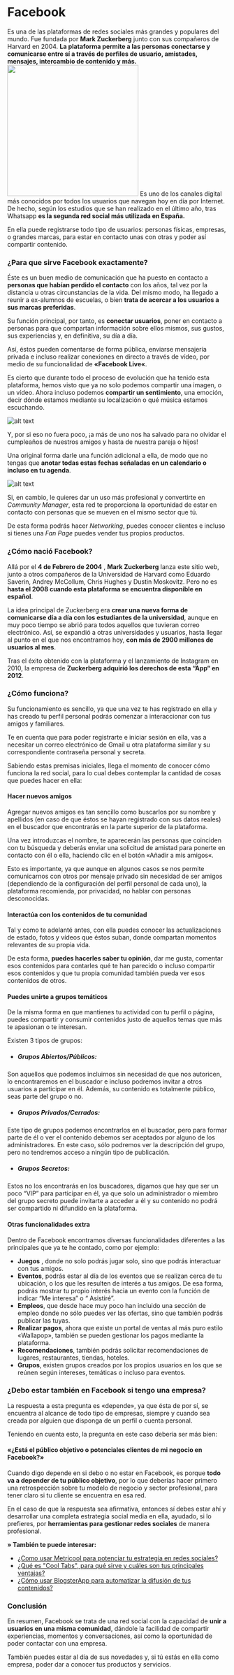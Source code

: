 # Facebook 
Es una de las plataformas de redes sociales más grandes y populares del mundo. Fue fundada por **Mark Zuckerberg** junto con sus compañeros de Harvard en 2004. **La plataforma permite a las personas conectarse y comunicarse entre sí a través de perfiles de usuario, amistades, mensajes, intercambio de contenido y más.**
<img src = "https://cdn0.iconfinder.com/data/icons/popular-social-media-colored/48/JD-03-512.png" width="300" height="300">
Es uno de los canales digital más conocidos por todos los usuarios que navegan hoy en día por Internet. De hecho, según los estudios que se han realizado en el último año, tras Whatsapp **es la segunda red social más utilizada en España.**

En ella puede registrarse todo tipo de usuarios: personas físicas, empresas, o grandes marcas, para estar en contacto unas con otras y poder así compartir contenido.

### ¿Para que sirve Facebook exactamente?
Éste es un buen medio de comunicación que ha puesto en contacto a **personas que habían perdido el contacto** con los años, tal vez por la distancia u otras circunstancias de la vida.
Del mismo modo, ha llegado a reunir a ex-alumnos de escuelas, o bien **trata de acercar a los usuarios a sus marcas preferidas**.

Su función principal, por tanto, es **conectar usuarios**, poner en contacto a personas para que compartan información sobre ellos mismos, sus gustos, sus experiencias y, en definitiva, su día a día.

Así, éstos pueden comentarse de forma pública, enviarse mensajería privada e incluso realizar conexiones en directo a través de vídeo, por medio de su funcionalidad de **«Facebook Live«**.

Es cierto que durante todo el proceso de evolución que ha tenido esta plataforma, hemos visto que ya no solo podemos compartir una imagen, o un vídeo. Ahora incluso podemos **compartir un sentimiento**, una emoción, decir dónde estamos mediante su localización o qué música estamos escuchando.

![alt text](https://cde.laprensa.e3.pe/ima/0/0/2/3/1/231210.jpg)

Y, por si eso no fuera poco, ¡a más de uno nos ha salvado para no olvidar el cumpleaños de nuestros amigos y hasta de nuestra pareja o hijos!

Una original forma darle una función adicional a ella, de modo que no tengas que **anotar todas estas fechas señaladas en un calendario o incluso en tu agenda**.

![alt text](https://i.blogs.es/8c659f/facebook/840_560.jpg)

Si, en cambio, le quieres dar un uso más profesional y convertirte en _Community Manager_, esta red te proporciona la oportunidad de estar en contacto con personas que se mueven en el mismo sector que tú.

De esta forma podrás hacer _Networking_, puedes conocer clientes e incluso si tienes una _Fan Page_ puedes vender tus propios productos.

### ¿Cómo nació Facebook?

Allá por el **4 de Febrero de 2004** , **Mark Zuckerberg** lanza este sitio web, junto a otros compañeros de la Universidad de Harvard como Eduardo Saverin, Andrey McCollum, Chris Hughes y Dustin Moskovitz.
Pero no es **hasta el 2008 cuando esta plataforma se encuentra disponible en español**.

La idea principal de Zuckerberg era **crear una nueva forma de comunicarse día a día con los estudiantes de la universidad**, aunque en muy poco tiempo se abrió para todos aquellos que tuvieran correo electrónico.
Así, se expandió a otras universidades y usuarios, hasta llegar al punto en el que nos encontramos hoy, **con más de 2900 millones de usuarios al mes**.

Tras el éxito obtenido con la plataforma y el lanzamiento de Instagram en 2010, la empresa de **Zuckerberg adquirió los derechos de esta “App“ en 2012**.

### ¿Cómo funciona?

Su funcionamiento es sencillo, ya que una vez te has registrado en ella y has creado tu perfil personal podrás comenzar a interaccionar con tus amigos y familiares.

Te en cuenta que para poder registrarte e iniciar sesión en ella, vas a necesitar un correo electrónico de Gmail u otra plataforma similar y su correspondiente contraseña personal y secreta.

Sabiendo estas premisas iniciales, llega el momento de conocer cómo funciona la red social, para lo cual debes contemplar la cantidad de cosas que puedes hacer en ella:

#### Hacer nuevos amigos 
Agregar nuevos amigos es tan sencillo como buscarlos por su nombre y apellidos (en caso de que éstos se hayan registrado con sus datos reales) en el buscador que encontrarás en la parte superior de la plataforma.

Una vez introduzcas el nombre, te aparecerán las personas que coinciden con tu búsqueda y deberás enviar una solicitud de amistad para ponerte en contacto con él o ella, haciendo clic en el botón «Añadir a mis amigos«.

Esto es importante, ya que aunque en algunos casos se nos permite comunicarnos con otros por mensaje privado sin necesidad de ser amigos (dependiendo de la configuración del perfil personal de cada uno), la plataforma recomienda, por privacidad, no hablar con personas desconocidas.

#### Interactúa con los contenidos de tu comunidad

Tal y como te adelanté antes, con ella puedes conocer las actualizaciones de estado, fotos y vídeos que éstos suban, donde compartan momentos relevantes de su propia vida.

De esta forma, **puedes hacerles saber tu opinión**, dar me gusta, comentar esos contenidos para contarles qué te han parecido o incluso compartir esos contenidos y que tu propia comunidad también pueda ver esos contenidos de otros.

#### Puedes unirte a grupos temáticos 

De la misma forma en que mantienes tu actividad con tu perfil o página, puedes compartir y consumir contenidos justo de aquellos temas que más te apasionan o te interesan.

Existen 3 tipos de grupos:

* ##### Grupos Abiertos/Públicos:
Son aquellos que podemos incluirnos sin necesidad de que nos autoricen, lo encontraremos en el buscador e incluso podremos invitar a otros usuarios a participar en él. Además, su contenido es totalmente público, seas parte del grupo o no.


* ##### Grupos Privados/Cerrados:
 Este tipo de grupos podemos encontrarlos en el buscador, pero para formar parte de él o ver el contenido debemos ser aceptados por alguno de los administradores. En este caso, sólo podremos ver la descripción del grupo, pero no tendremos acceso a ningún tipo de publicación. 

 * ##### Grupos Secretos:
 Estos no los encontrarás en los buscadores, digamos que hay que ser un poco “VIP” para participar en él, ya que solo un administrador o miembro del grupo secreto puede invitarte a acceder a él y su contenido no podrá ser compartido ni difundido en la plataforma.

#### Otras funcionalidades extra 
Dentro de Facebook encontramos diversas funcionalidades diferentes a las principales que ya te he contado, como por ejemplo:

* **Juegos** , donde no solo podrás jugar solo, sino que podrás interactuar con tus amigos.
* **Eventos**, podrás estar al día de los eventos que se realizan cerca de tu ubicación, o los que les resulten de interés a tus amigos. De esa forma, podrás mostrar tu propio interés hacia un evento con la función de indicar “Me interesa” o “ Asistiré”.
* **Empleos**, que desde hace muy poco han incluido una sección de empleo donde no sólo puedes ver las ofertas, sino que también podrás publicar las tuyas.
* **Realizar pagos**,  ahora que existe un portal de ventas al más puro estilo «Wallapop», también se pueden gestionar los pagos mediante la plataforma.
* **Recomendaciones**, también podrás solicitar recomendaciones de lugares, restaurantes, tiendas, hoteles.
* **Grupos**, existen grupos creados por los propios usuarios en los que se reúnen según intereses, temáticas o incluso para eventos.


### ¿Debo estar también en Facebook si tengo una empresa?
La respuesta a esta pregunta es «depende», ya que ésta de por sí, se encuentra al alcance de todo tipo de empresas, siempre y cuando sea creada por alguien que disponga de un perfil o cuenta personal.

Teniendo en cuenta esto, la pregunta en este caso debería ser más bien:

#### «¿Está el público objetivo o potenciales clientes de mi negocio en Facebook?»
Cuando digo depende en si debo o no estar en Facebook, es porque **todo va a depender de tu público objetivo**, por lo que deberías hacer primero una retrospección sobre tu modelo de negocio y sector profesional, para tener claro si tu cliente se encuentra en esa red.

En el caso de que la respuesta sea afirmativa, entonces sí debes estar ahí y desarrollar una completa estrategia social media en ella, ayudado, si lo prefieres, por **herramientas para gestionar redes sociales** de manera profesional.

**» También te puede interesar:**

* [¿Como usar Metricool para potenciar tu estrategia en redes sociales?](https://webescuela.com/metricool/)
* [¿Qué es "Cool Tabs", para qué sirve y cuáles son tus principales ventajas?](https://webescuela.com/cool-tabs/)
* [¿Cómo usar BlogsterApp para automatizar la difusión de tus contenidos?](https://webescuela.com/que-es-blogsterapp/)

### Conclusión 
En resumen, Facebook se trata de una red social con la capacidad de **unir a usuarios en una misma comunidad**, dándole la facilidad de compartir experiencias, momentos y conversaciones, así como la oportunidad de poder contactar con una empresa.

También puedes estar al día de sus novedades y, si tú estás en ella como empresa, poder dar a conocer tus productos y servicios.




 






